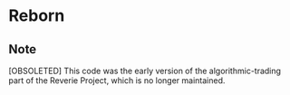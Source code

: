 # Reborn
## Note
 [OBSOLETED] This code was the early version of the algorithmic-trading part of
 the Reverie Project, which is no longer maintained.
